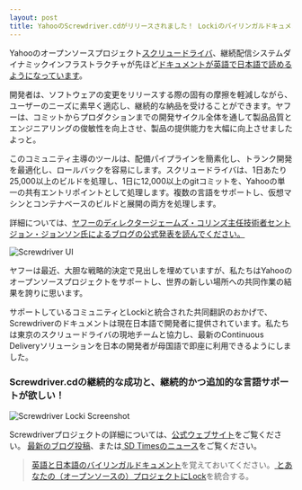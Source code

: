 ```yaml
---
layout: post
title: YahooのScrewdriver.cdがリリースされました！ Lockiのバイリンガルドキュメントで利用可能です
---
```


Yahooのオープンソースプロジェクト[スクリュードライバ](http://screwdriver.cd/)、継続配信システムダイナミックインフラストラクチャが先ほど[ドキュメントが英語で日本語で読めるようになっています](https://yahooeng.tumblr.com/post/155765242061/open-sourcing-screwdriver-yahoos-continuous)。

開発者は、ソフトウェアの変更をリリースする際の固有の摩擦を軽減しながら、ユーザーのニーズに素早く適応し、継続的な納品を受けることができます。ヤフーは、コミットからプロダクションまでの開発サイクル全体を通して製品品質とエンジニアリングの俊敏性を向上させ、製品の提供能力を大幅に向上させましたよっと。

このコミュニティ主導のツールは、配備パイプラインを簡素化し、トランク開発を最適化し、ロールバックを容易にします。スクリュードライバは、1日あたり25,000以上のビルドを処理し、1日に12,000以上のgitコミットを、Yahooの単一の共有エントリポイントとして処理します。複数の言語をサポートし、仮想マシンとコンテナベースのビルドと展開の両方を処理します。

詳細については、[ヤフーのディレクタージェームズ・コリンズ主任技術者セントジョン・ジョンソン氏によるブログの公式発表を読んでください。](https://yahooeng.tumblr.com/post/155765242061/open-sourcing-screwdriver-yahoos-continuous)

![Screwdriver UI](/img/screwdriver.png)

ヤフーは最近、大胆な戦略的決定で見出しを埋めていますが、私たちはYahooのオープンソースプロジェクトをサポートし、世界の新しい場所への共同作業の結果を誇りに思います。

サポートしているコミュニティとLockiと統合された共同翻訳のおかげで、Screwdriverのドキュメントは現在日本語で開発者に提供されています。私たちは東京のスクリュードライバの現地チームと協力し、最新のContinuous Deliveryソリューションを日本の開発者が母国語で即座に利用できるようにしました。

### Screwdriver.cdの継続的な成功と、継続的かつ追加的な言語サポートが欲しい！

![Screwdriver Locki Screenshot](/img/screwdriver_locki.png)

Screwdriverプロジェクトの詳細については、[公式ウェブサイト](http://screwdriver.cd)をご覧ください。 [最新のブログ投稿](https://yahooeng.tumblr.com/post/155765242061/open-sourcing-screwdriver-yahoos-continuous)、または[ SD Timesのニュース](http://sdtimes.com/yahoo-open-sources-continuous-delivery-tool-screwdriver/)をご覧ください。

> [英語と日本語のバイリンガルドキュメント](http://docs.screwdriver.cd)を覚えておいてください。[ とあなたの（オープンソースの）プロジェクトにLock](https://locki.io)を統合する。
